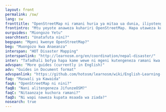 ```yaml
---
layout: front
permalink: /sw/
lang: sw
fronttitle: "OpenStreetMap ni ramani huria ya mitaa ua dunia, iliyotengenezwa na jamii inayokua ya wachora ramani."
frontintro: "Mtu yeyote anaweza kuhariri OpenStreetMap. Hapa utaweza kujifunza jinsi JifunzeOSM inatoa urahisi wa kuelewa, muongozo wa hatua kwa hatua kwa ajili yako kuanza kuchangia kwenye OpenStreetMap na kutumia OpenStreetMap, pia na kutumia data za OpenStreetMap. Kama ungependa kuendesha mafunzo ya OpenStreetMap, tazama rasilimali ya kufundishia JifunzeOSM"
ourguides: "Miongozo Yetu"
searchtext: "Unatafuta nini?"
begspan: "Mgeni kwenye OpenStreetMap?"
beg: "Muongozo kwa Anaeanza"
interspan: "HOT Disaster Mapping"
interspanlink: "http://learnosm.org/en/coordination/nepal-disaster/"
inter: "Tafadhali bofya hapa kame wewe ni mgeni kutengeneza ramani kwa HOT"
advspan: "More guides (currently in English)"
adv: "Guides in Document format"
advspanlink: "https://github.com/hotosm/learnosm/wiki/English-Learning-Guides/"
faq: "Maswali ya Kawaida"
faqA: "OpenStreetMap ni nini?"
faqB: "Nani alitengeneza JifunzeOSM?"
faqC: "Nitaanzaje kuchora ramani?"
faqD: "Ni wapi naweza kupata msaada wa ziada?"
nosearch: true
---
```

